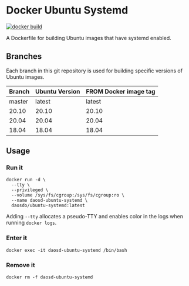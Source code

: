 # Docker Ubuntu Systemd

[![docker build](https://github.com/daos-do/docker-ubuntu-systemd/workflows/docker%20build/badge.svg?branch=master)](https://hub.docker.com/repository/docker/daosdo/ubuntu-systemd)

A Dockerfile for building Ubuntu images that have systemd enabled.

## Branches

Each branch in this git repository is used for building specific versions
of Ubuntu images.

|Branch |Ubuntu Version       |FROM Docker image tag|
|-------|---------------------|---------------------|
|master |latest               |latest               |
|20.10  |20.10                |20.10                |
|20.04  |20.04                |20.04                |
|18.04  |18.04                |18.04                |

## Usage

### Run it

```
docker run -d \
  --tty \
  --privileged \
  --volume /sys/fs/cgroup:/sys/fs/cgroup:ro \
  --name daosd-ubuntu-systemd \
  daosdo/ubuntu-systemd:latest
```

Adding `--tty` allocates a pseudo-TTY and enables color in the logs when
running `docker logs`.

### Enter it

```
docker exec -it daosd-ubuntu-systemd /bin/bash
```

### Remove it

```
docker rm -f daosd-ubuntu-systemd
```
